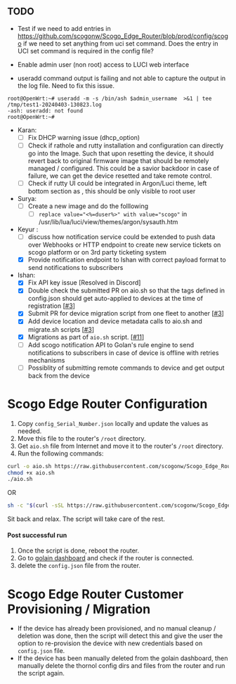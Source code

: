 ## TODO

- Test if we need to add entries in https://github.com/scogonw/Scogo_Edge_Router/blob/prod/config/scogo if we need to set anything from uci set command. Does the entry in UCI set command is required in the config file?
  
- Enable admin user (non root) access to LUCI web interface

- useradd command output is failing and not able to capture the output in the log file. Need to fix this issue.
```
root@OpenWrt:~# useradd -m -s /bin/ash $admin_username  >&1 | tee /tmp/test1-20240403-130823.log
-ash: useradd: not found
root@OpenWrt:~#
```

- Karan: 
    - [ ] Fix DHCP warning issue (dhcp_option)
    - [ ] Check if rathole and rutty installation and configuration can directly go into the Image. Such that upon resetting the device, it should revert back to original firmware image that should be remotely managed / configured. This could be a savior backdoor in case of failure, we can get the device resetted and take remote control.
    - [ ] Check if rutty UI could be integrated in Argon/Luci theme, left bottom section as <Device Terminal>, this should be only visible to root user

- Surya:
  - [ ] Create a new image and do the folllowing
    - [ ]  `replace value="<%=duser%>" with value="scogo"` in /usr/lib/lua/luci/view/themes/argon/sysauth.htm

- Keyur : 
    - [ ] discuss how notification service could be extended to push data over Webhooks or HTTP endpoint to create new service tickets on scogo platform or on 3rd party ticketing system 
    - [x] Provide notification endpoint to Ishan with correct payload format to send notifications to subscribers

- Ishan: 
    - [x] Fix API key issue [Resolved in Discord]
    - [x] Double check the submitted PR on aio.sh so that the tags defined in config.json should get auto-applied to devices at the time of registration [[#3](https://github.com/scogonw/Scogo_Edge_Router/pull/3)]
    - [x] Submit PR for device migration script from one fleet to another [[#3](https://github.com/scogonw/Scogo_Edge_Router/pull/3)]
    - [x] Add device location and device metadata calls to aio.sh and migrate.sh scripts [[#3](https://github.com/scogonw/Scogo_Edge_Router/pull/3)]
    - [x] Migrations as part of `aio.sh` script. [[#11](https://github.com/scogonw/Scogo_Edge_Router/pull/11)]
    - [ ] Add scogo notification API to Golan's rule engine to send notifications to subscribers in case of device is offline with retries mechanisms
    - [ ] Possiblity of submitting remote commands to device and get output back from the device

# Scogo Edge Router Configuration
1. Copy `config_Serial_Number.json` locally and update the values as needed.
2. Move this file to the router's `/root` directory.
3. Get `aio.sh` file from Internet and move it to the router's `/root` directory.
4. Run the following commands:
```bash
curl -o aio.sh https://raw.githubusercontent.com/scogonw/Scogo_Edge_Router/prod/aio.sh
chmod +x aio.sh
./aio.sh
```
OR 
```bash
sh -c "$(curl -sSL https://raw.githubusercontent.com/scogonw/Scogo_Edge_Router/prod/aio.sh)"
```
Sit back and relax. The script will take care of the rest.
#### Post successful run
1. Once the script is done, reboot the router.
2. Go to [golain dashboard](https://scogo.golain.io) and check if the router is connected.
3. delete the `config.json` file from the router.


# Scogo Edge Router Customer Provisioning / Migration
- If the device has already been provisioned, and no manual cleanup / deletion was done, then the script will detect this and give the user the option to re-provision the device with new credentials based on `config.json` file.
- If the device has been manually deleted from the golain dashboard, then manually delete the thornol config dirs and files from the router and run the script again.
